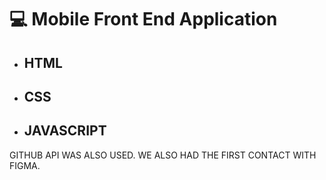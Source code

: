 # :computer: Mobile Front End Application

- ## HTML

- ## CSS

- ## JAVASCRIPT




GITHUB API WAS ALSO USED. WE ALSO HAD THE FIRST CONTACT WITH FIGMA.
